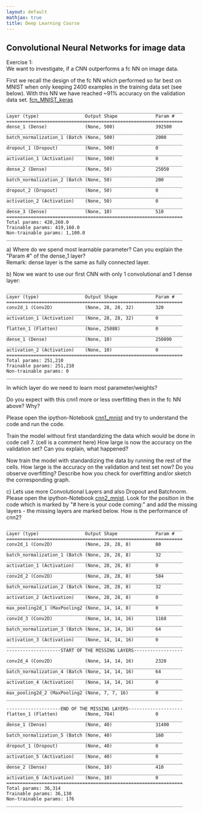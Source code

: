 ```yaml
---
layout: default
mathjax: true
title: Deep Learning Course 
---
```

## Convolutional Neural Networks for image data

Exercise 1:  
We want to investigate, if a CNN outperforms a fc NN on image data.  

First we recall the design of the fc NN which performed so far best on MNIST when only keeping 2400 examples in the 
training data set (see below). With this NN we have reached ~91% accuracy on the validation data set. 
[fcn_MNIST_keras](https://github.com/tensorchiefs/dl_course_2018/blob/master/notebooks/06_fcn_MNIST_keras_solution.ipynb)
```
_________________________________________________________________
Layer (type)                 Output Shape              Param #   
=================================================================
dense_1 (Dense)              (None, 500)               392500    
_________________________________________________________________
batch_normalization_1 (Batch (None, 500)               2000      
_________________________________________________________________
dropout_1 (Dropout)          (None, 500)               0         
_________________________________________________________________
activation_1 (Activation)    (None, 500)               0         
_________________________________________________________________
dense_2 (Dense)              (None, 50)                25050     
_________________________________________________________________
batch_normalization_2 (Batch (None, 50)                200       
_________________________________________________________________
dropout_2 (Dropout)          (None, 50)                0         
_________________________________________________________________
activation_2 (Activation)    (None, 50)                0         
_________________________________________________________________
dense_3 (Dense)              (None, 10)                510       
=================================================================
Total params: 420,260.0
Trainable params: 419,160.0
Non-trainable params: 1,100.0
_________________________________________________________________
```

a) Where do we spend most learnable parameter? Can you explain the "Param #" of the dense_1 layer?  
Remark: dense layer is the same as fully connected layer.

b) Now we want to use our first CNN with only 1 convolutional and 1 dense layer:
```
_________________________________________________________________
Layer (type)                 Output Shape              Param #   
=================================================================
conv2d_1 (Conv2D)            (None, 28, 28, 32)        320       
_________________________________________________________________
activation_1 (Activation)    (None, 28, 28, 32)        0         
_________________________________________________________________
flatten_1 (Flatten)          (None, 25088)             0         
_________________________________________________________________
dense_1 (Dense)              (None, 10)                250890    
_________________________________________________________________
activation_2 (Activation)    (None, 10)                0         
=================================================================
Total params: 251,210
Trainable params: 251,210
Non-trainable params: 0
_________________________________________________________________
```

In which layer do we need to learn most parameter/weights?

Do you expect with this cnn1 more or less overfitting then in the fc NN above? Why?

Please open the ipython-Notebook [cnn1_mnist](https://github.com/tensorchiefs/dl_course_2018/blob/master/notebooks/07_cnn1_mnist.ipynb) and 
try to understand the code and run the code.

Train the model without first standardizing the data which would be done in code cell 7. (cell is a comment here)
How large is now the accuracy on the validation set? Can you explain, what happened?

Now train the model with standardizing the data by running the rest of the cells.
How large is the accuracy on the validation and test set now? Do you observe overfitting? 
Describe how you check for overfitting and/or sketch the corresponding graph.


c) Lets use more Convolutional Layers and also Dropout and Batchnorm.
Please open the ipython-Notebook [cnn2_mnist](https://github.com/tensorchiefs/dl_course_2018/blob/master/notebooks/08_cnn2_mnist.ipynb). 
Look for the position in the code which is marked by "# here is your code coming:" and add the missing layers - the missing layers are marked  below. 
How is the performance of cnn2?
```
_________________________________________________________________
Layer (type)                 Output Shape              Param #   
=================================================================
conv2d_1 (Conv2D)            (None, 28, 28, 8)         80        
_________________________________________________________________
batch_normalization_1 (Batch (None, 28, 28, 8)         32        
_________________________________________________________________
activation_1 (Activation)    (None, 28, 28, 8)         0         
_________________________________________________________________
conv2d_2 (Conv2D)            (None, 28, 28, 8)         584       
_________________________________________________________________
batch_normalization_2 (Batch (None, 28, 28, 8)         32        
_________________________________________________________________
activation_2 (Activation)    (None, 28, 28, 8)         0         
_________________________________________________________________
max_pooling2d_1 (MaxPooling2 (None, 14, 14, 8)         0         
_________________________________________________________________
conv2d_3 (Conv2D)            (None, 14, 14, 16)        1168      
_________________________________________________________________
batch_normalization_3 (Batch (None, 14, 14, 16)        64        
_________________________________________________________________
activation_3 (Activation)    (None, 14, 14, 16)        0         
_________________________________________________________________ 
--------------------START OF THE MISSING LAYERS------------------

conv2d_4 (Conv2D)            (None, 14, 14, 16)        2320      
_________________________________________________________________
batch_normalization_4 (Batch (None, 14, 14, 16)        64        
_________________________________________________________________
activation_4 (Activation)    (None, 14, 14, 16)        0         
_________________________________________________________________
max_pooling2d_2 (MaxPooling2 (None, 7, 7, 16)          0         
_________________________________________________________________

--------------------END OF THE MISSING LAYERS--------------------
flatten_1 (Flatten)          (None, 784)               0         
_________________________________________________________________
dense_1 (Dense)              (None, 40)                31400     
_________________________________________________________________
batch_normalization_5 (Batch (None, 40)                160       
_________________________________________________________________
dropout_1 (Dropout)          (None, 40)                0         
_________________________________________________________________
activation_5 (Activation)    (None, 40)                0         
_________________________________________________________________
dense_2 (Dense)              (None, 10)                410       
_________________________________________________________________
activation_6 (Activation)    (None, 10)                0         
=================================================================
Total params: 36,314
Trainable params: 36,138
Non-trainable params: 176
_________________________________________________________________
```
